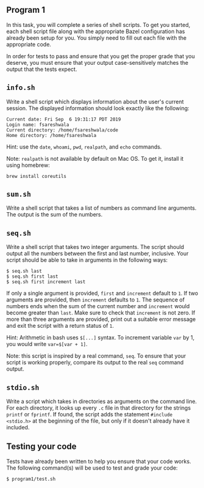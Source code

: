 Program 1
---------
In this task, you will complete a series of shell scripts. To get you started, each shell script
file along with the appropriate Bazel configuration has already been setup for you. You simply need
to fill out each file with the appropriate code.

In order for tests to pass and ensure that you get the proper grade that you deserve, you must
ensure that your output case-sensitively matches the output that the tests expect.

`info.sh`
---------
Write a shell script which displays information about the user's current session. The displayed
information should look exactly like the following:

    Current date: Fri Sep  6 19:31:17 PDT 2019
    Login name: fsareshwala
    Current directory: /home/fsareshwala/code
    Home directory: /home/fsareshwala

Hint: use the `date`, `whoami`, `pwd`, `realpath`, and `echo` commands.

Note: `realpath` is not available by default on Mac OS. To get it, install it using homebrew:

    brew install coreutils

`sum.sh`
--------
Write a shell script that takes a list of numbers as command line arguments. The output is the sum
of the numbers.

`seq.sh`
--------
Write a shell script that takes two integer arguments. The script should output all the numbers
between the first and last number, inclusive. Your script should be able to take in arguments in the
following ways:

    $ seq.sh last
    $ seq.sh first last
    $ seq.sh first increment last

If only a single argument is provided, `first` and `increment` default to `1`. If two arguments are
provided, then `increment` defaults to `1`. The sequence of numbers ends when the sum of the current
number and `increment` would become greater than `last`. Make sure to check that `increment` is not
zero. If more than three arguments are provided, print out a suitable error message and exit the
script with a return status of `1`.

Hint: Arithmetic in bash uses `$[...]` syntax. To increment variable `var` by 1, you would write
`var=$[var + 1]`.

Note: this script is inspired by a real command, `seq`. To ensure that your script is working
properly, compare its output to the real `seq` command output.

`stdio.sh`
----------
Write a script which takes in directories as arguments on the command line. For each directory, it
looks up every `.c` file in that directory for the strings `printf` or `fprintf`. If found, the
script adds the statement `#include <stdio.h>` at the beginning of the file, but only if it doesn't
already have it included.


Testing your code
-----------------
Tests have already been written to help you ensure that your code works. The following command(s)
will be used to test and grade your code:

    $ program1/test.sh
